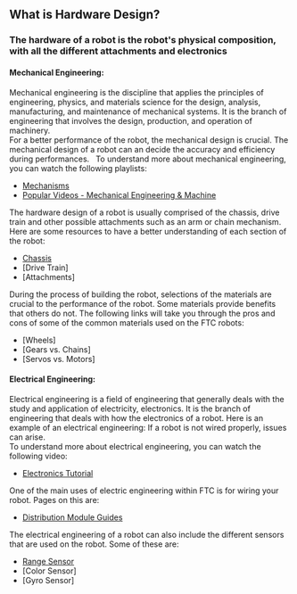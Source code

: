 ## What is Hardware Design?
### The hardware of a robot is the robot's physical composition, with all the different attachments and electronics
#### Mechanical Engineering:
Mechanical engineering is the discipline that applies the principles of engineering, physics, and materials science for the design, analysis, manufacturing, and maintenance of mechanical systems. It is the branch of engineering that involves the design, production, and operation of machinery.  
For a better performance of the robot, the mechanical design is crucial. The mechanical design of a robot can an decide the accuracy and efficiency during performances.  
  To understand more about mechanical engineering, you can watch the following playlists:
  * [Mechanisms](https://www.youtube.com/playlist?list=PLhoXNQqrCmEfAaTf0AfQ1Ztxmz2DoZiCk)
  * [Popular Videos - Mechanical Engineering & Machine](https://www.youtube.com/playlist?list=PLu47uXiGePcbILxknLico8Vp0J4pyS2sL)
  
The hardware design of a robot is usually comprised of the chassis, drive train and other possible attachments such as an arm or chain mechanism. Here are some resources to have a better understanding of each section of the robot:
* [Chassis](https://ftccats.github.io/Chassis)
* [Drive Train]
* [Attachments]

During the process of building the robot, selections of the materials are crucial to the performance of the robot. Some materials provide benefits that others do not. The following links will take you through the pros and cons of some of the common materials used on the FTC robots:
* [Wheels]
* [Gears vs. Chains]
* [Servos vs. Motors]

#### Electrical Engineering:
  Electrical engineering is a field of engineering that generally deals with the study and application of electricity, electronics. It is the branch of engineering that deals with how the electronics of a robot. Here is an example of an electrical engineering: If a robot is not wired properly, issues can arise.  
  To understand more about electrical engineering, you can watch the following video:   
  * [Electronics Tutorial](https://www.youtube.com/watch?v=XYJ_AUOw4aE)   
  
  One of the main uses of electric engineering within FTC is for wiring your robot. Pages on this are:  
  * [Distribution Module Guides](https://ftccats.github.io/WiringDistributionModules)  
  
  The electrical engineering of a robot can also include the different sensors that are used on the robot. Some of these are:
  * [Range Sensor](https://ftccats.github.io/RangeSensor)
  * [Color Sensor]
  * [Gyro Sensor]
